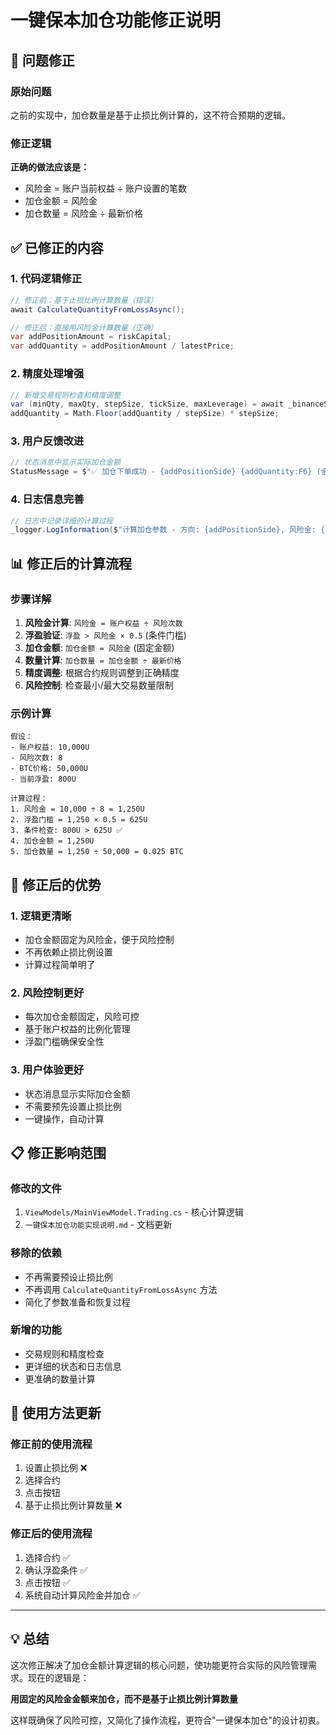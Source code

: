 # 一键保本加仓功能修正说明

## 🔧 问题修正

### 原始问题
之前的实现中，加仓数量是基于止损比例计算的，这不符合预期的逻辑。

### 修正逻辑
**正确的做法应该是：**
- 风险金 = 账户当前权益 ÷ 账户设置的笔数
- 加仓金额 = 风险金
- 加仓数量 = 风险金 ÷ 最新价格

## ✅ 已修正的内容

### 1. 代码逻辑修正
```csharp
// 修正前：基于止损比例计算数量（错误）
await CalculateQuantityFromLossAsync();

// 修正后：直接用风险金计算数量（正确）
var addPositionAmount = riskCapital;
var addQuantity = addPositionAmount / latestPrice;
```

### 2. 精度处理增强
```csharp
// 新增交易规则检查和精度调整
var (minQty, maxQty, stepSize, tickSize, maxLeverage) = await _binanceService.GetSymbolTradingRulesAsync(normalizedSymbol);
addQuantity = Math.Floor(addQuantity / stepSize) * stepSize;
```

### 3. 用户反馈改进
```csharp
// 状态消息中显示实际加仓金额
StatusMessage = $"✅ 加仓下单成功 - {addPositionSide} {addQuantity:F6} (金额: {addPositionAmount:F2}U) @ 市价";
```

### 4. 日志信息完善
```csharp
// 日志中记录详细的计算过程
_logger.LogInformation($"计算加仓参数 - 方向: {addPositionSide}, 风险金: {riskCapital:F2}U, 价格: {latestPrice:F4}, 计算数量: {addQuantity:F6}");
```

## 📊 修正后的计算流程

### 步骤详解
1. **风险金计算**: `风险金 = 账户权益 ÷ 风险次数`
2. **浮盈验证**: `浮盈 > 风险金 × 0.5` (条件门槛)
3. **加仓金额**: `加仓金额 = 风险金` (固定金额)
4. **数量计算**: `加仓数量 = 加仓金额 ÷ 最新价格`
5. **精度调整**: 根据合约规则调整到正确精度
6. **风险控制**: 检查最小/最大交易数量限制

### 示例计算
```
假设：
- 账户权益: 10,000U
- 风险次数: 8
- BTC价格: 50,000U
- 当前浮盈: 800U

计算过程：
1. 风险金 = 10,000 ÷ 8 = 1,250U
2. 浮盈门槛 = 1,250 × 0.5 = 625U
3. 条件检查: 800U > 625U ✅
4. 加仓金额 = 1,250U
5. 加仓数量 = 1,250 ÷ 50,000 = 0.025 BTC
```

## 🎯 修正后的优势

### 1. 逻辑更清晰
- 加仓金额固定为风险金，便于风险控制
- 不再依赖止损比例设置
- 计算过程简单明了

### 2. 风险控制更好
- 每次加仓金额固定，风险可控
- 基于账户权益的比例化管理
- 浮盈门槛确保安全性

### 3. 用户体验更好
- 状态消息显示实际加仓金额
- 不需要预先设置止损比例
- 一键操作，自动计算

## 📋 修正影响范围

### 修改的文件
1. `ViewModels/MainViewModel.Trading.cs` - 核心计算逻辑
2. `一键保本加仓功能实现说明.md` - 文档更新

### 移除的依赖
- 不再需要预设止损比例
- 不再调用 `CalculateQuantityFromLossAsync` 方法
- 简化了参数准备和恢复过程

### 新增的功能
- 交易规则和精度检查
- 更详细的状态和日志信息
- 更准确的数量计算

## 🚀 使用方法更新

### 修正前的使用流程
1. 设置止损比例 ❌
2. 选择合约
3. 点击按钮
4. 基于止损比例计算数量 ❌

### 修正后的使用流程
1. 选择合约 ✅
2. 确认浮盈条件 ✅
3. 点击按钮 ✅
4. 系统自动计算风险金并加仓 ✅

---

## 💡 总结

这次修正解决了加仓金额计算逻辑的核心问题，使功能更符合实际的风险管理需求。现在的逻辑是：

**用固定的风险金金额来加仓，而不是基于止损比例计算数量**

这样既确保了风险可控，又简化了操作流程，更符合"一键保本加仓"的设计初衷。 